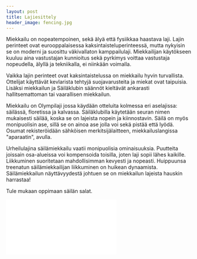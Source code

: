 ```yaml
---
layout: post
title: Lajiesittely
header_image: fencing.jpg
---
```


Miekkailu on nopeatempoinen, sekä älyä että fysiikkaa haastava laji. Lajin perinteet ovat eurooppalaisessa kaksintaisteluperinteessä, mutta nykyisin se on moderni ja suosittu väkivallaton kamppailulaji. Miekkailijan käytökseen kuuluu aina vastustajan kunnioitus sekä pyrkimys voittaa vastustaja nopeudella, älyllä ja tekniikalla, ei niinkään voimalla.

Vaikka lajin perinteet ovat kaksintaistelussa on miekkailu hyvin turvallista. Ottelijat käyttävät kevlarista tehtyjä suojavarusteita ja miekat ovat taipuisia. Lisäksi miekkailun ja Säiläklubin säännöt kieltävät ankarasti hallitsemattoman tai vaarallisen miekkailun.

Miekkailu on Olympilaji jossa käydään otteluita kolmessa eri aselajissa: säilässä, floretissa ja kalvassa. Säiläklubilla käytetään seuran nimen mukaisesti säilää, koska se on lajeista nopein ja kiinnostavin. Säilä on myös monipuolisin ase, sillä se on ainoa ase jolla voi sekä pistää että lyödä. Osumat rekisteröidään sähköisen merkitsijälaitteen, miekkailuslangissa "aparaatin", avulla.

Urheilulajina säilämiekkailu vaatii monipuolisia ominaisuuksia. Puutteita joissain osa-alueissa voi kompensoida toisilla, joten laji sopii lähes kaikille. Liikkuminen suoritetaan mahdollisimman kevyesti ja nopeasti. Huippuunsa treenatun säilämiekkailijan liikkuminen on huikean dynaamista. Säilämiekkailun näyttävyydestä johtuen se on miekkailun lajeista hauskin harrastaa!

Tule mukaan oppimaan säilän salat.

<div class="videoWrapper">
<iframe src="//www.youtube.com/embed/Dr9q645buro?rel=0" frameborder="0" allowfullscreen></iframe>
</div>